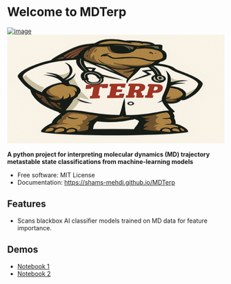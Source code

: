 # Welcome to MDTerp


[![image](https://img.shields.io/pypi/v/MDTerp.svg)](https://pypi.python.org/pypi/MDTerp)
![MDTerp](MDTerp_logo.png)

**A python project for interpreting molecular dynamics (MD) trajectory metastable state classifications from machine-learning models**


-   Free software: MIT License
-   Documentation: <https://shams-mehdi.github.io/MDTerp>
    

## Features

-   Scans blackbox AI classifier models trained on MD data for feature importance.

## Demos

-   [Notebook 1](docs/examples/MDTerp_demo1.ipynb)
-   [Notebook 2](docs/examples/MDTerp_demo2.ipynb)
